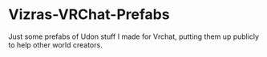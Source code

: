 # Vizras-VRChat-Prefabs
Just some prefabs of Udon stuff I made for Vrchat, putting them up publicly to help other world creators.
